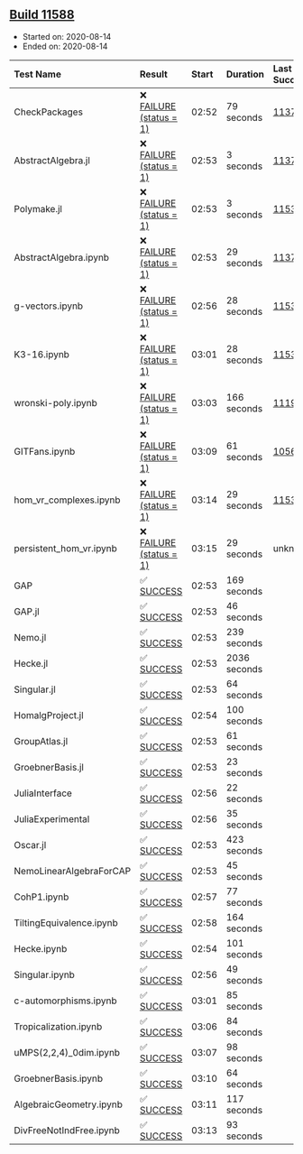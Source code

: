 ## [Build 11588](https://oscarci.mathematik.uni-kl.de/job/oscar/11588/)

* Started on: 2020-08-14
* Ended on: 2020-08-14

| Test Name    | Result | Start | Duration | Last Success | First Failure |
|:-------------|:-------|:------|:---------|:-------------|:--------------|
| CheckPackages | ❌ [FAILURE (status = 1)](https://oscarci.mathematik.uni-kl.de/job/oscar/11588/artifact/logs/build-11588/CheckPackages.log) | 02:52 | 79 seconds | [11376](https://oscarci.mathematik.uni-kl.de/job/oscar/11376/) | [11377](https://oscarci.mathematik.uni-kl.de/job/oscar/11377/) |
| AbstractAlgebra.jl | ❌ [FAILURE (status = 1)](https://oscarci.mathematik.uni-kl.de/job/oscar/11588/artifact/logs/build-11588/AbstractAlgebra.jl.log) | 02:53 | 3 seconds | [11376](https://oscarci.mathematik.uni-kl.de/job/oscar/11376/) | [11377](https://oscarci.mathematik.uni-kl.de/job/oscar/11377/) |
| Polymake.jl | ❌ [FAILURE (status = 1)](https://oscarci.mathematik.uni-kl.de/job/oscar/11588/artifact/logs/build-11588/Polymake.jl.log) | 02:53 | 3 seconds | [11532](https://oscarci.mathematik.uni-kl.de/job/oscar/11532/) | [11533](https://oscarci.mathematik.uni-kl.de/job/oscar/11533/) |
| AbstractAlgebra.ipynb | ❌ [FAILURE (status = 1)](https://oscarci.mathematik.uni-kl.de/job/oscar/11588/artifact/logs/build-11588/AbstractAlgebra.ipynb.log) | 02:53 | 29 seconds | [11376](https://oscarci.mathematik.uni-kl.de/job/oscar/11376/) | [11377](https://oscarci.mathematik.uni-kl.de/job/oscar/11377/) |
| g-vectors.ipynb | ❌ [FAILURE (status = 1)](https://oscarci.mathematik.uni-kl.de/job/oscar/11588/artifact/logs/build-11588/g-vectors.ipynb.log) | 02:56 | 28 seconds | [11532](https://oscarci.mathematik.uni-kl.de/job/oscar/11532/) | [11533](https://oscarci.mathematik.uni-kl.de/job/oscar/11533/) |
| K3-16.ipynb | ❌ [FAILURE (status = 1)](https://oscarci.mathematik.uni-kl.de/job/oscar/11588/artifact/logs/build-11588/K3-16.ipynb.log) | 03:01 | 28 seconds | [11532](https://oscarci.mathematik.uni-kl.de/job/oscar/11532/) | [11533](https://oscarci.mathematik.uni-kl.de/job/oscar/11533/) |
| wronski-poly.ipynb | ❌ [FAILURE (status = 1)](https://oscarci.mathematik.uni-kl.de/job/oscar/11588/artifact/logs/build-11588/wronski-poly.ipynb.log) | 03:03 | 166 seconds | [11192](https://oscarci.mathematik.uni-kl.de/job/oscar/11192/) | [11193](https://oscarci.mathematik.uni-kl.de/job/oscar/11193/) |
| GITFans.ipynb | ❌ [FAILURE (status = 1)](https://oscarci.mathematik.uni-kl.de/job/oscar/11588/artifact/logs/build-11588/GITFans.ipynb.log) | 03:09 | 61 seconds | [10566](https://oscarci.mathematik.uni-kl.de/job/oscar/10566/) | [10567](https://oscarci.mathematik.uni-kl.de/job/oscar/10567/) |
| hom_vr_complexes.ipynb | ❌ [FAILURE (status = 1)](https://oscarci.mathematik.uni-kl.de/job/oscar/11588/artifact/logs/build-11588/hom_vr_complexes.ipynb.log) | 03:14 | 29 seconds | [11532](https://oscarci.mathematik.uni-kl.de/job/oscar/11532/) | [11533](https://oscarci.mathematik.uni-kl.de/job/oscar/11533/) |
| persistent_hom_vr.ipynb | ❌ [FAILURE (status = 1)](https://oscarci.mathematik.uni-kl.de/job/oscar/11588/artifact/logs/build-11588/persistent_hom_vr.ipynb.log) | 03:15 | 29 seconds | unknown | unknown |
| GAP | ✅ [SUCCESS](https://oscarci.mathematik.uni-kl.de/job/oscar/11588/artifact/logs/build-11588/GAP.log) | 02:53 | 169 seconds |  |  |
| GAP.jl | ✅ [SUCCESS](https://oscarci.mathematik.uni-kl.de/job/oscar/11588/artifact/logs/build-11588/GAP.jl.log) | 02:53 | 46 seconds |  |  |
| Nemo.jl | ✅ [SUCCESS](https://oscarci.mathematik.uni-kl.de/job/oscar/11588/artifact/logs/build-11588/Nemo.jl.log) | 02:53 | 239 seconds |  |  |
| Hecke.jl | ✅ [SUCCESS](https://oscarci.mathematik.uni-kl.de/job/oscar/11588/artifact/logs/build-11588/Hecke.jl.log) | 02:53 | 2036 seconds |  |  |
| Singular.jl | ✅ [SUCCESS](https://oscarci.mathematik.uni-kl.de/job/oscar/11588/artifact/logs/build-11588/Singular.jl.log) | 02:53 | 64 seconds |  |  |
| HomalgProject.jl | ✅ [SUCCESS](https://oscarci.mathematik.uni-kl.de/job/oscar/11588/artifact/logs/build-11588/HomalgProject.jl.log) | 02:54 | 100 seconds |  |  |
| GroupAtlas.jl | ✅ [SUCCESS](https://oscarci.mathematik.uni-kl.de/job/oscar/11588/artifact/logs/build-11588/GroupAtlas.jl.log) | 02:53 | 61 seconds |  |  |
| GroebnerBasis.jl | ✅ [SUCCESS](https://oscarci.mathematik.uni-kl.de/job/oscar/11588/artifact/logs/build-11588/GroebnerBasis.jl.log) | 02:53 | 23 seconds |  |  |
| JuliaInterface | ✅ [SUCCESS](https://oscarci.mathematik.uni-kl.de/job/oscar/11588/artifact/logs/build-11588/JuliaInterface.log) | 02:56 | 22 seconds |  |  |
| JuliaExperimental | ✅ [SUCCESS](https://oscarci.mathematik.uni-kl.de/job/oscar/11588/artifact/logs/build-11588/JuliaExperimental.log) | 02:56 | 35 seconds |  |  |
| Oscar.jl | ✅ [SUCCESS](https://oscarci.mathematik.uni-kl.de/job/oscar/11588/artifact/logs/build-11588/Oscar.jl.log) | 02:53 | 423 seconds |  |  |
| NemoLinearAlgebraForCAP | ✅ [SUCCESS](https://oscarci.mathematik.uni-kl.de/job/oscar/11588/artifact/logs/build-11588/NemoLinearAlgebraForCAP.log) | 02:53 | 45 seconds |  |  |
| CohP1.ipynb | ✅ [SUCCESS](https://oscarci.mathematik.uni-kl.de/job/oscar/11588/artifact/logs/build-11588/CohP1.ipynb.log) | 02:57 | 77 seconds |  |  |
| TiltingEquivalence.ipynb | ✅ [SUCCESS](https://oscarci.mathematik.uni-kl.de/job/oscar/11588/artifact/logs/build-11588/TiltingEquivalence.ipynb.log) | 02:58 | 164 seconds |  |  |
| Hecke.ipynb | ✅ [SUCCESS](https://oscarci.mathematik.uni-kl.de/job/oscar/11588/artifact/logs/build-11588/Hecke.ipynb.log) | 02:54 | 101 seconds |  |  |
| Singular.ipynb | ✅ [SUCCESS](https://oscarci.mathematik.uni-kl.de/job/oscar/11588/artifact/logs/build-11588/Singular.ipynb.log) | 02:56 | 49 seconds |  |  |
| c-automorphisms.ipynb | ✅ [SUCCESS](https://oscarci.mathematik.uni-kl.de/job/oscar/11588/artifact/logs/build-11588/c-automorphisms.ipynb.log) | 03:01 | 85 seconds |  |  |
| Tropicalization.ipynb | ✅ [SUCCESS](https://oscarci.mathematik.uni-kl.de/job/oscar/11588/artifact/logs/build-11588/Tropicalization.ipynb.log) | 03:06 | 84 seconds |  |  |
| uMPS(2,2,4)_0dim.ipynb | ✅ [SUCCESS](https://oscarci.mathematik.uni-kl.de/job/oscar/11588/artifact/logs/build-11588/uMPS-2-2-4-_0dim.ipynb.log) | 03:07 | 98 seconds |  |  |
| GroebnerBasis.ipynb | ✅ [SUCCESS](https://oscarci.mathematik.uni-kl.de/job/oscar/11588/artifact/logs/build-11588/GroebnerBasis.ipynb.log) | 03:10 | 64 seconds |  |  |
| AlgebraicGeometry.ipynb | ✅ [SUCCESS](https://oscarci.mathematik.uni-kl.de/job/oscar/11588/artifact/logs/build-11588/AlgebraicGeometry.ipynb.log) | 03:11 | 117 seconds |  |  |
| DivFreeNotIndFree.ipynb | ✅ [SUCCESS](https://oscarci.mathematik.uni-kl.de/job/oscar/11588/artifact/logs/build-11588/DivFreeNotIndFree.ipynb.log) | 03:13 | 93 seconds |  |  |
